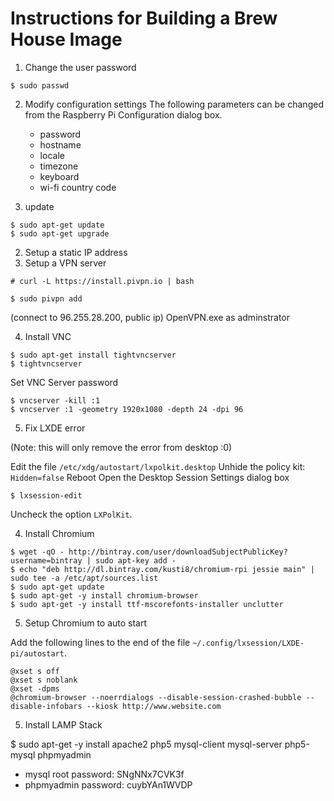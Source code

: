 # Instructions for Building a Brew House Image

1. Change the user password
  ```
  $ sudo passwd
  ```
  
2. Modify configuration settings
  The following parameters can be changed from the Raspberry Pi Configuration dialog box.
    - password
    - hostname
    - locale
    - timezone
    - keyboard
    - wi-fi country code
  
1. update
  ```
  $ sudo apt-get update
  $ sudo apt-get upgrade
  ```
  
2. Setup a static IP address
3. Setup a VPN server
  ```
  # curl -L https://install.pivpn.io | bash
  ```

  ```
  $ sudo pivpn add
  ```
  
  (connect to 96.255.28.200, public ip)
  OpenVPN.exe as adminstrator

4. Install VNC

  ```
  $ sudo apt-get install tightvncserver
  $ tightvncserver
  ```
  Set VNC Server password
  ```
  $ vncserver -kill :1
  $ vncserver :1 -geometry 1920x1080 -depth 24 -dpi 96
  ```

5. Fix LXDE error

  (Note: this will only remove the error from desktop :0)
  
  Edit the file ```/etc/xdg/autostart/lxpolkit.desktop```
  Unhide the policy kit: ```Hidden=false```
  Reboot
  Open the Desktop Session Settings dialog box
  ```
  $ lxsession-edit
  ```
  Uncheck the option ```LXPolKit```.

4. Install Chromium

```
$ wget -qO - http://bintray.com/user/downloadSubjectPublicKey?username=bintray | sudo apt-key add -
$ echo "deb http://dl.bintray.com/kusti8/chromium-rpi jessie main" | sudo tee -a /etc/apt/sources.list
$ sudo apt-get update
$ sudo apt-get -y install chromium-browser
$ sudo apt-get -y install ttf-mscorefonts-installer unclutter
```

5. Setup Chromium to auto start

Add the following lines to the end of the file ```~/.config/lxsession/LXDE-pi/autostart```.

```
@xset s off
@xset s noblank
@xset -dpms
@chromium-browser --noerrdialogs --disable-session-crashed-bubble --disable-infobars --kiosk http://www.website.com
```

5. Install LAMP Stack


$ sudo apt-get -y install apache2 php5 mysql-client mysql-server php5-mysql phpmyadmin

- mysql root password: SNgNNx7CVK3f
- phpmyadmin password: cuybYAn1WVDP
